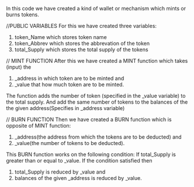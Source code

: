 In this code we have created a kind of wallet or mechanism which mints or burns tokens. 

//PUBLIC VARIABLES
For this we have created three variables:
1) token_Name which stores token name
2) token_Abbrev which stores the abbrevation of the token
3) total_Supply which stores the total supply of the tokens

// MINT FUNCTION
After this we have created a MINT function which takes (input) the 
1) _address in which token are to be minted and
2) _value that how much token are to be minted.

The function adds the number of token (specified in the _value variable) to the total supply.
And add the same number of tokens to the balances of the the given address(Specifies in _address variable)

// BURN FUNCTION
Then we have created a BURN function which is opposite of MINT function:
1) _address(the address from which the tokens are to be deducted) and
2) _value(the number of tokens to be deducted).

This BURN function works on the following condition:
If total_Supply is greater than or equal to _value.
If the condition satisfied then
1) total_Supply is reduced by _value and
2) balances of the given _address is reduced by _value.
